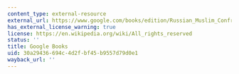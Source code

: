 ```yaml
---
content_type: external-resource
external_url: https://www.google.com/books/edition/Russian_Muslim_Confrontation_in_the_Cauc/DXsXH22ht-EC?hl=en&gbpv=1
has_external_license_warning: true
license: https://en.wikipedia.org/wiki/All_rights_reserved
status: ''
title: Google Books
uid: 30a29436-694c-4d2f-bf45-b9557d79d0e1
wayback_url: ''
---
```

